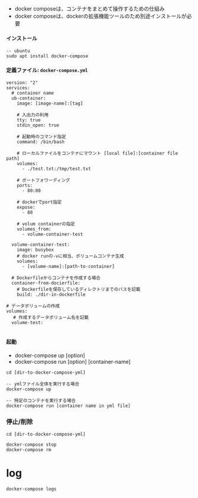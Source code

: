 - docker composeは、コンテナをまとめて操作するための仕組み
- docker composeは、dockerの拡張機能ツールのため別途インストールが必要

#### インストール

```
-- ubuntu
sudo apt install docker-compose
```

#### 定義ファイル: `docker-compose.yml`

```
version: "2"
services:
  # container name
  ub-container:
    image: [image-name]:[tag]
    
    # 入出力の利用
    tty: true
    stdin_open: true
    
    # 起動時のコマンド指定
    command: /bin/bash
    
    # ローカルファイルをコンテナにマウント [local file]:[container file path]
    volumes:
      - ./test.txt:/tmp/test.txt
    
    # ポートフォワーディング
    ports:
      - 80:80
    
    # dockerでport指定
    expose:
      - 80
      
    # volum containerの指定
    volumes_from:
      - volume-container-test
  
  volume-container-test:
    image: busybox
    # docker runの-vに相当、ボリュームコンテナ生成
    volumes:
      - [volume-name]:[path-to-container]
  
  # Dockerfileからコンテナを作成する場合
  container-from-docierfile:
    # Dockerfileを保存しているディレクトリまでのパスを記載
    build: ./dir-in-dockerfile

# データボリュームの作成
volumes:
　 # 作成するデータボリューム名を記載
  volume-test:
    
```

#### 起動

- docker-compose up [option]
- docker-compose run [option] [container-name]

```
cd [dir-to-docker-compose-yml]

-- ymlファイル全体を実行する場合
docker-compose up

-- 特定のコンテナを実行する場合
docker-compose run [container name in yml file]
```

### 停止/削除

```
cd [dir-to-docker-compose-yml]

docker-compose stop
docker-compose rm
```

# log

```
docker-compose logs
```
